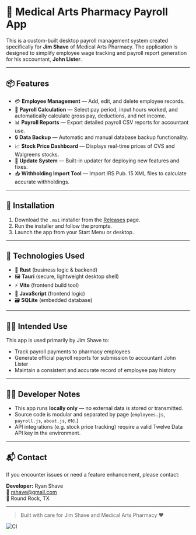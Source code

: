 
# 💼 Medical Arts Pharmacy Payroll App

This is a custom-built desktop payroll management system created specifically for **Jim Shave** of Medical Arts Pharmacy. The application is designed to simplify employee wage tracking and payroll report generation for his accountant, **John Lister**.

---

## 📦 Features

- 💳 **Employee Management** — Add, edit, and delete employee records.
- 📅 **Payroll Calculation** — Select pay period, input hours worked, and automatically calculate gross pay, deductions, and net income.
- 📊 **Payroll Reports** — Export detailed payroll CSV reports for accountant use.
- 🔒 **Data Backup** — Automatic and manual database backup functionality.
- 📈 **Stock Price Dashboard** — Displays real-time prices of CVS and Walgreens stocks.
- 🔄 **Update System** — Built-in updater for deploying new features and fixes.
- 📥 **Withholding Import Tool** — Import IRS Pub. 15 XML files to calculate accurate withholdings.

---

## 🚀 Installation

1. Download the `.msi` installer from the [Releases](https://github.com/your-repo/releases) page.
2. Run the installer and follow the prompts.
3. Launch the app from your Start Menu or desktop.

---

## 🧰 Technologies Used

- 🦀 **Rust** (business logic & backend)
- 🖼️ **Tauri** (secure, lightweight desktop shell)
- ⚡ **Vite** (frontend build tool)
- 📜 **JavaScript** (frontend logic)
- 🗃️ **SQLite** (embedded database)

---

## 🧑‍💼 Intended Use

This app is used primarily by Jim Shave to:
- Track payroll payments to pharmacy employees
- Generate official payroll reports for submission to accountant John Lister
- Maintain a consistent and accurate record of employee pay history

---

## 👨‍🔧 Developer Notes

- This app runs **locally only** — no external data is stored or transmitted.
- Source code is modular and separated by page (`employees.js`, `payroll.js`, `about.js`, etc.)
- API integrations (e.g. stock price tracking) require a valid Twelve Data API key in the environment.

---

## 📬 Contact

If you encounter issues or need a feature enhancement, please contact:

**Developer:** Ryan Shave  
📧 rshave@gmail.com  
📍 Round Rock, TX

---

> Built with care for Jim Shave and Medical Arts Pharmacy ❤️

![CI](https://github.com/rhino78/payrollapp/actions/workflows/rust.yml/badge.svg)

